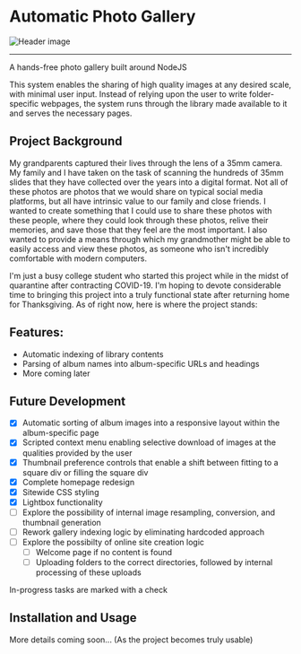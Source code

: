 # Automatic Photo Gallery

![Header image](https://github.com/ryan-warner/Photo-Gallery/blob/master/Assorted%20Files/film-example.jpg)
 
 ***

A hands-free photo gallery built around NodeJS

This system enables the sharing of high quality images at any desired scale, with minimal user input. Instead of relying upon the user to write folder-specific webpages, the system runs through the library made available to it and serves the necessary pages. 

## Project Background
My grandparents captured their lives through the lens of a 35mm camera. My family and I have taken on the task of scanning the hundreds of 35mm slides that they have collected over the years into a digital format. Not all of these photos are photos that we would share on typical social media platforms, but all have intrinsic value to our family and close friends. I wanted to create something that I could use to share these photos with these people, where they could look through these photos, relive their memories, and save those that they feel are the most important. I also wanted to provide a means through which my grandmother might be able to easily access and view these photos, as someone who isn't incredibly comfortable with modern computers. 

I'm just a busy college student who started this project while in the midst of quarantine after contracting COVID-19. I'm hoping to devote considerable time to bringing this project into a truly functional state after returning home for Thanksgiving. As of right now, here is where the project stands:

## Features:
- Automatic indexing of library contents
- Parsing of album names into album-specific URLs and headings
- More coming later

## Future Development
- [x] Automatic sorting of album images into a responsive layout within the album-specific page
- [x] Scripted context menu enabling selective download of images at the qualities provided by the user
- [x] Thumbnail preference controls that enable a shift between fitting to a square div or filling the square div
- [x] Complete homepage redesign
- [x] Sitewide CSS styling
- [x] Lightbox functionality
- [ ] Explore the possibility of internal image resampling, conversion, and thumbnail generation
- [ ] Rework gallery indexing logic by eliminating hardcoded approach
- [ ] Explore the possibilty of online site creation logic
  - [ ] Welcome page if no content is found
  - [ ] Uploading folders to the correct directories, followed by internal processing of these uploads

In-progress tasks are marked with a check

## Installation and Usage
More details coming soon... (As the project becomes truly usable)
